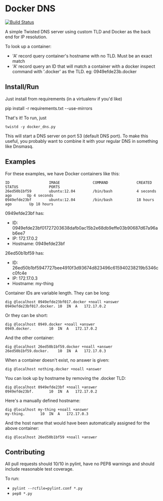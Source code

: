 Docker DNS
==========
[![Build Status](https://travis-ci.org/infoxchange/docker_dns.png?branch=master)](https://travis-ci.org/infoxchange/docker_dns)

A simple Twisted DNS server using custom TLD and Docker as the back end for IP
resolution.

To look up a container:
 - 'A' record query container's hostname with no TLD. Must be an exact match
 - 'A' record query an ID that will match a container with a docker inspect
   command with '.docker' as the TLD. eg: 0949efde23b.docker

Install/Run
-----------

Just install from requirements (in a virtualenv if you'd like)

   pip install -r requirements.txt --use-mirrors

That's it! To run, just

    twistd -y docker_dns.py

This will start a DNS server on port 53 (default DNS port). To make this
useful, you probably want to combine it with your regular DNS in something like
Dnsmasq.

Examples
--------
For these examples, we have Docker containers like this:

    ID                  IMAGE               COMMAND             CREATED             STATUS              PORTS
    26ed50b1bf59        ubuntu:12.04        /bin/bash           4 seconds ago       Up 4 seconds
    0949efde23bf        ubuntu:12.04        /bin/bash           18 hours ago        Up 18 hours

0949efde23bf has:

 - ID: 0949efde23bf01727203638dafb0ac15b2e68db9effe03b90687d67a96ab6ee7
 - IP: 172.17.0.2
 - Hostname: 0949efde23bf

26ed50b1bf59 has:

 - ID: 26ed50b1bf5947727bee4910f3d93674d823496c615940238219b5346cc0fc4e
 - IP: 172.17.0.3
 - Hostname: my-thing

Container IDs are variable length. They can be long:

    dig @localhost 0949efde23bf017.docker +noall +answer
    0949efde23bf017.docker.	10	IN	A	172.17.0.2

Or they can be short:

    dig @localhost 0949.docker +noall +answer
    0949.docker.		10	IN	A	172.17.0.2

And the other container:

    dig @localhost 26ed50b1bf59.docker +noall +answer
    26ed50b1bf59.docker.	10	IN	A	172.17.0.3

When a container doesn't exist, no answer is given:

    dig @localhost nothing.docker +noall +answer

You can look up by hostname by removing the .docker TLD:

    dig @localhost 0949efde23bf +noall +answer
    0949efde23bf.		10	IN	A	172.17.0.2

Here's a manually defined hostname:

    dig @localhost my-thing +noall +answer
    my-thing.		10	IN	A	172.17.0.3

And the host name that would have been automatically assigned for the above
container:

    dig @localhost 26ed50b1bf59 +noall +answer

Contributing
------------
All pull requests should 10/10 in pylint, have no PEP8 warnings and should
include reasonable test coverage.

To run:

 - `pylint --rcfile=pylint.conf *.py`
 - `pep8 *.py`